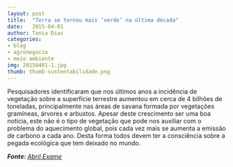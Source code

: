 ```yaml
---
layout: post
title:  "Terra se tornou mais ‘verde’ na última década"
date:   2015-04-01
author: Tonia Dias
categories: 
- blog
- agronegocio
- meio ambiente
img: 20150401-1.jpg
thumb: thumb-sustentabilidade.png
---
```


Pesquisadores identificaram que nos últimos anos a incidência de vegetação sobre a superfície terrestre aumentou em cerca de 4 bilhões de toneladas, principalmente nas áreas de savana formada por vegetações gramíneas, árvores e arbustos. <!--more-->
Apesar deste crescimento ser uma boa notícia, este não é o tipo de vegetação que pode nos auxiliar com o problema do aquecimento global, pois cada vez mais se aumenta a emissão de carbono a cada ano. Desta forma todos devem ter a consciência sobre a pegada ecológica que tem deixado no mundo.

<i><b>Fonte: </b><a href="http://exame.abril.com.br/tecnologia/noticias/terra-se-tornou-mais-verde-na-ultima-decada">Abril Exame</a></i>